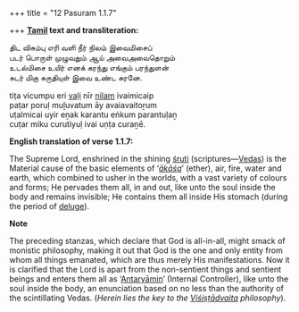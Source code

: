 +++
title = "12 Pasuram 1.1.7"

+++
**[Tamil](/definition/tamil#history "show Tamil definitions") text and transliteration:**

திட விசும்பு எரி வளி நீர் நிலம் இவைமிசைப்  
படர் பொருள் முழுவதும் ஆய் அவைஅவைதொறும்  
உடல்மிசை உயிர் எனக் கரந்து எங்கும் பரந்துளன்  
சுடர் மிகு சுருதியுள் இவை உண்ட சுரனே.

tiṭa vicumpu eri [vaḷi](/definition/vali#vaishnavism "show vaḷi definitions") nīr [nilam](/definition/nilam#history "show nilam definitions") ivaimicaip  
paṭar poruḷ muḻuvatum āy avaiavaitoṟum  
uṭalmicai uyir eṉak karantu eṅkum parantuḷaṉ  
cuṭar miku curutiyuḷ ivai uṇṭa curaṉē.

**English translation of verse 1.1.7:**

The Supreme Lord, enshrined in the shining [śruti](/definition/shruti#vaishnavism "show śruti definitions") (scriptures—[Vedas](/definition/veda#vaishnavism "show Vedas definitions")) is the Material cause of the basic elements of ‘*[ākāśa](/definition/akasha#history "show ākāśa definitions")*’ (ether), air, fire, water and earth, which combined to usher in the worlds, with a vast variety of colours and forms; He pervades them all, in and out, like unto the soul inside the body and remains invisible; He contains them all inside His stomach (during the period of [deluge](/definition/deluge#history "show deluge definitions")).

**Note**

The preceding stanzas, which declare that God is all-in-all, might smack of monistic philosophy, making it out that God is the one and only entity from whom all things emanated, which are thus merely His manifestations. Now it is clarified that the Lord is apart from the non-sentient things and sentient beings and enters them all as ‘[Antaryāmin](/definition/antaryamin#vaishnavism "show Antaryāmin definitions")’ (Internal Controller), like unto the soul inside the body, an enunciation based on no less than the authority of the scintillating Vedas. (*Herein lies the key to the [Viśiṣṭādvaita](/definition/vishishta-advaita#vaishnavism "show Viśiṣṭādvaita definitions") philosophy*).


